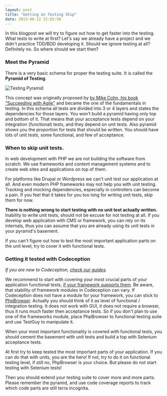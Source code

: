 ```yaml
---
layout: post
title: "Getting on Testing Ship"
date: 2013-06-12 22:03:50
---
```


In this blogpost we will try to figure out how to get faster into the testing. What tests to write at first?
Let's say we already have a project and we didn't practice TDD/BDD developing it. Should we ignore testing at all? Definitely no. So where should we start then?

### Meet the Pyramid

There is a very basic schema for proper the testing suite. It is called the **Pyramid of Testing**.

![Testing Pyramid](https://dl.dropboxusercontent.com/u/930833/CodeceptionHotcodePresentation/pictures/pyramid.png)

This concept was originally proposed by [by Mike Cohn, his book "Succeeding with Agile"](http://www.amazon.com/gp/product/0321579364) and became the one of the fundamentals in testing. In this schema all tests are divided into 3 or 4 layers and states the dependencies for those layers. You won't build a pyramid having only top and bottom of it. That means that your acceptance tests depend on your integration (functional) tests, and they depend on unit tests. Also pyramid shows you the proportion for tests that should be written. You should have lots of unit tests, some functional, and few of acceptance. 

### When to skip unit tests.

In web development with PHP we are not building the software from scratch. 
We use frameworks and content management systems and to create web sites and applications on top of them.

For platforms like Drupal or Wordpress we can't unit test our application at all. And even modern PHP frameworks may not help you with unit testing. Tracking and mocking dependencies, especially in controllers can become a pain. If you feel that it takes for you too long for writing unit tests, skip them for now.

**There is nothing wrong to start testing with no unit test actually written.** Inability to write unit tests, should not be excuse for not testing at all. If you develop web application with CMS or framework, you can rely on its internals, thus you can assume that you are already using its unit tests in your pyramid's basement.

If you can't figure out how to test the most important application parts on the unit level, try to cover it with functional tests.

### Getting it tested with Codeception

*If you are new to Codeception, [check our guides](http://codeception.com/docs/02-GettingStarted).*

We recommend to start with covering your most crucial parts of your application functional tests, [if your framework supports them](http://codeception.com/docs/05-FunctionalTests#Frameworks). Be aware, that stability of framework modules in Codeception can vary. If Codeception does not have a module for your framework, you can stick to [PhpBrowser](http://codeception.com/docs/modules/PhpBrowser). Actually you should think of it as level of functional / integration testing. It does not work with GUI, it does not require a browser, thus it runs much faster then acceptance tests. So if you don't plan to use one of the frameworks module, place PhpBrowser to functional testing suite and use TestGuy to manipulate it.

When your most important functionality is covered with functional tests, you should cement the basement with unit tests and build a top with Selenium acceptance tests. 

At first try to keep tested the most important parts of your application. If you can do that with units, you are the hero! If not, try to do it on functional testing level, if still no, PhpBrowser is your choice. But please do not start testing with Selenium tests!

Then you should extend your testing suite to cover more and more parts. Please remember the pyramid, and use code coverage reports to track which code parts are still terra incognita.